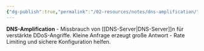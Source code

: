 ```yaml
---
{"dg-publish":true,"permalink":"/02-resources/notes/dns-amplification/","tags":["informatik/netzwerk/dns","informatik/netzwerk/dns/missbrauch","sicherheit/ddos","sicherheit/it-sicherheit"],"noteIcon":"","updated":"2025-09-27T01:32:44.000+02:00"}
---
```



**DNS-Amplification** - Missbrauch von [[DNS-Server\|DNS-Server]]n für verstärkte DDoS-Angriffe.
Kleine Anfrage erzeugt große Antwort - Rate Limiting und sichere Konfiguration helfen.